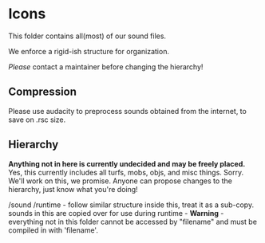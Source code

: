 # Icons

This folder contains all(most) of our sound files.

We enforce a rigid-ish structure for organization.

*Please* contact a maintainer before changing the hierarchy!

## Compression

Please use audacity to preprocess sounds obtained from the internet, to save on .rsc size.

## Hierarchy

**Anything not in here is currently undecided and may be freely placed.**
Yes, this currently includes all turfs, mobs, objs, and misc things. Sorry. We'll work on this, we promise. Anyone can propose changes to the hierarchy, just know what you're doing!

/sound
	/runtime - follow similar structure inside this, treat it as a sub-copy. sounds in this are copied over for use during runtime
		- **Warning** - everything not in this folder cannot be accessed by "filename" and must be compiled in with 'filename'.
	